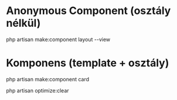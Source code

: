 # Anonymous Component (osztály nélkül)
php artisan make:component layout --view

# Komponens (template + osztály)
php artisan make:component card

php artisan optimize:clear
